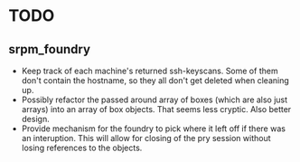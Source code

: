 # TODO

## srpm_foundry

- Keep track of each machine's returned ssh-keyscans. Some of them don't contain the hostname, so they all don't get deleted when cleaning up.
- Possibly refactor the passed around array of boxes (which are also just arrays) into an array of box objects. That seems less cryptic. Also better design.
- Provide mechanism for the foundry to pick where it left off if there was an interuption. This will allow for closing of the pry session without losing references to the objects.

